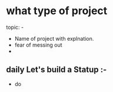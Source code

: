 # what type of project

topic: -

- Name of project with explnation.
- fear of messing out
-

## daily Let's build a Statup :-

- do
